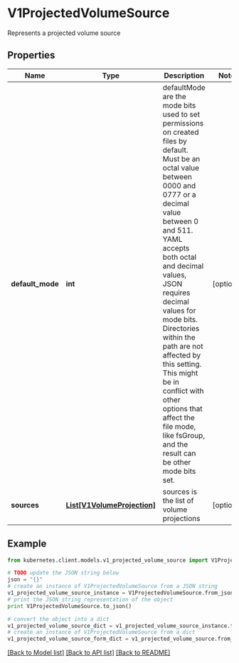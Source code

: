 # V1ProjectedVolumeSource

Represents a projected volume source

## Properties
Name | Type | Description | Notes
------------ | ------------- | ------------- | -------------
**default_mode** | **int** | defaultMode are the mode bits used to set permissions on created files by default. Must be an octal value between 0000 and 0777 or a decimal value between 0 and 511. YAML accepts both octal and decimal values, JSON requires decimal values for mode bits. Directories within the path are not affected by this setting. This might be in conflict with other options that affect the file mode, like fsGroup, and the result can be other mode bits set. | [optional] 
**sources** | [**List[V1VolumeProjection]**](V1VolumeProjection.md) | sources is the list of volume projections | [optional] 

## Example

```python
from kubernetes.client.models.v1_projected_volume_source import V1ProjectedVolumeSource

# TODO update the JSON string below
json = "{}"
# create an instance of V1ProjectedVolumeSource from a JSON string
v1_projected_volume_source_instance = V1ProjectedVolumeSource.from_json(json)
# print the JSON string representation of the object
print V1ProjectedVolumeSource.to_json()

# convert the object into a dict
v1_projected_volume_source_dict = v1_projected_volume_source_instance.to_dict()
# create an instance of V1ProjectedVolumeSource from a dict
v1_projected_volume_source_form_dict = v1_projected_volume_source.from_dict(v1_projected_volume_source_dict)
```
[[Back to Model list]](../README.md#documentation-for-models) [[Back to API list]](../README.md#documentation-for-api-endpoints) [[Back to README]](../README.md)


